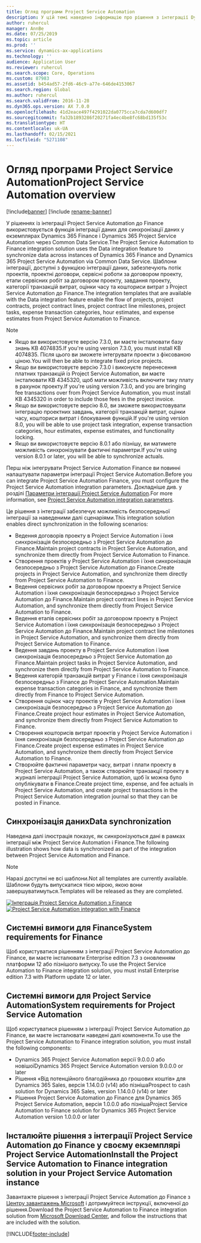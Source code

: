 ```yaml
---
title: Огляд програми Project Service Automation
description: У цій темі наведено інформацію про рішення з інтеграції Dynamics 365 Project Service Automation до Dynamics 365 Finance.
author: ruhercul
manager: AnnBe
ms.date: 07/25/2019
ms.topic: article
ms.prod: ''
ms.service: dynamics-ax-applications
ms.technology: ''
audience: Application User
ms.reviewer: ruhercul
ms.search.scope: Core, Operations
ms.custom: 87983
ms.assetid: b454ad57-2fd6-46c9-a77e-646de4153067
ms.search.region: Global
ms.author: ruhercul
ms.search.validFrom: 2016-11-28
ms.dyn365.ops.version: AX 7.0.0
ms.openlocfilehash: 41d2eace497f4291022da0775cca7cda7d600df7
ms.sourcegitcommit: fa32b1893286f20271fa4ec4be8fc68bd135f53c
ms.translationtype: HT
ms.contentlocale: uk-UA
ms.lasthandoff: 02/15/2021
ms.locfileid: "5271108"
---
```

# <a name="project-service-automation-overview"></a><span data-ttu-id="2f081-103">Огляд програми Project Service Automation</span><span class="sxs-lookup"><span data-stu-id="2f081-103">Project Service Automation overview</span></span>

[!include[banner](../includes/banner.md)]
[!include [rename-banner](~/includes/cc-data-platform-banner.md)]

<span data-ttu-id="2f081-104">У рішеннях із інтеграції Project Service Automation до Finance використовується функція інтеграції даних для синхронізації даних у екземплярах Dynamics 365 Finance і Dynamics 365 Project Service Automation через Common Data Service.</span><span class="sxs-lookup"><span data-stu-id="2f081-104">The Project Service Automation to Finance integration solution uses the Data integration feature to synchronize data across instances of Dynamics 365 Finance and Dynamics 365 Project Service Automation via Common Data Service.</span></span> <span data-ttu-id="2f081-105">Шаблони інтеграції, доступні з функцією інтеграції даних, забезпечують потік проектів, проектні договори, сервісні роботи за договором проекту, етапи сервісних робіт за договором проекту, завдання проекту, категорії транзакцій витрат, оцінки часу та кошториси витрат з Project Service Automation до Finance.</span><span class="sxs-lookup"><span data-stu-id="2f081-105">The integration templates that are available with the Data integration feature enable the flow of projects, project contracts, project contract lines, project contract line milestones, project tasks, expense transaction categories, hour estimates, and expense estimates from Project Service Automation to Finance.</span></span>

> [!NOTE]
> - <span data-ttu-id="2f081-106">Якщо ви використовуєте версію 7.3.0, ви маєте інсталювати базу знань KB 4074835.</span><span class="sxs-lookup"><span data-stu-id="2f081-106">If you're using version 7.3.0, you must install KB 4074835.</span></span> <span data-ttu-id="2f081-107">Після цього ви зможете інтегрувати проекти з фіксованою ціною.</span><span class="sxs-lookup"><span data-stu-id="2f081-107">You will then be able to integrate fixed price projects.</span></span>
> - <span data-ttu-id="2f081-108">Якщо ви використовуєте версію 7.3.0 і виконуєте перенесення платних транзакцій із Project Service Automation, ви маєте інсталювати KB 4345320, щоб мати можливість включити таку плату в рахунок проекту.</span><span class="sxs-lookup"><span data-stu-id="2f081-108">If you're using version 7.3.0, and you are bringing fee transactions over from Project Service Automation, you must install KB 4345320 in order to include those fees in the project invoice.</span></span>
> - <span data-ttu-id="2f081-109">Якщо ви використовуєте версію 8.0, ви зможете використовувати інтеграцію проектних завдань, категорії транзакцій витрат, оцінки часу, кошториси витрат і блокування функцій.</span><span class="sxs-lookup"><span data-stu-id="2f081-109">If you're using version 8.0, you will be able to use project task integration, expense transaction categories, hour estimates, expense estimates, and functionality locking.</span></span>
> - <span data-ttu-id="2f081-110">Якщо ви використовуєте версію 8.0.1 або пізнішу, ви матимете можливість синхронізувати фактичні параметри.</span><span class="sxs-lookup"><span data-stu-id="2f081-110">If you're using version 8.0.1 or later, you will be able to synchronize actuals.</span></span>

<span data-ttu-id="2f081-111">Перш ніж інтегрувати Project Service Automation Finance ви повинні налаштувати параметри інтеграції Project Service Automation.</span><span class="sxs-lookup"><span data-stu-id="2f081-111">Before you can integrate Project Service Automation Finance, you must configure the Project Service Automation integration parameters.</span></span> <span data-ttu-id="2f081-112">Докладніше див. у розділі [Параметри інтеграції Project Service Automation](PSA-parameters.md).</span><span class="sxs-lookup"><span data-stu-id="2f081-112">For more information, see [Project Service Automation integration parameters](PSA-parameters.md).</span></span>

<span data-ttu-id="2f081-113">Це рішення з інтеграції забезпечує можливість безпосередньої інтеграції за наведеними далі сценаріями.</span><span class="sxs-lookup"><span data-stu-id="2f081-113">This integration solution enables direct synchronization in the following scenarios:</span></span>

- <span data-ttu-id="2f081-114">Ведення договорів проекту в Project Service Automation і їхня синхронізація безпосередньо з Project Service Automation до Finance.</span><span class="sxs-lookup"><span data-stu-id="2f081-114">Maintain project contracts in Project Service Automation, and synchronize them directly from Project Service Automation to Finance.</span></span>
- <span data-ttu-id="2f081-115">Створення проектів у Project Service Automation і їхня синхронізація безпосередньо з Project Service Automation до Finance.</span><span class="sxs-lookup"><span data-stu-id="2f081-115">Create projects in Project Service Automation, and synchronize them directly from Project Service Automation to Finance.</span></span>
- <span data-ttu-id="2f081-116">Ведення сервісних робіт за договором проекту в Project Service Automation і їхня синхронізація безпосередньо з Project Service Automation до Finance.</span><span class="sxs-lookup"><span data-stu-id="2f081-116">Maintain project contract lines in Project Service Automation, and synchronize them directly from Project Service Automation to Finance.</span></span>
- <span data-ttu-id="2f081-117">Ведення етапів сервісних робіт за договором проекту в Project Service Automation і їхня синхронізація безпосередньо з Project Service Automation до Finance.</span><span class="sxs-lookup"><span data-stu-id="2f081-117">Maintain project contract line milestones in Project Service Automation, and synchronize them directly from Project Service Automation to Finance.</span></span>
- <span data-ttu-id="2f081-118">Ведення завдань проекту в Project Service Automation і їхня синхронізація безпосередньо з Project Service Automation до Finance.</span><span class="sxs-lookup"><span data-stu-id="2f081-118">Maintain project tasks in Project Service Automation, and synchronize them directly from Project Service Automation to Finance.</span></span>
- <span data-ttu-id="2f081-119">Ведення категорій транзакцій витрат у Finance і їхня синхронізація безпосередньо з Finance до Project Service Automation.</span><span class="sxs-lookup"><span data-stu-id="2f081-119">Maintain expense transaction categories in Finance, and synchronize them directly from Finance to Project Service Automation.</span></span>
- <span data-ttu-id="2f081-120">Створення оцінок часу проектів у Project Service Automation і їхня синхронізація безпосередньо з Project Service Automation до Finance.</span><span class="sxs-lookup"><span data-stu-id="2f081-120">Create project hour estimates in Project Service Automation, and synchronize them directly from Project Service Automation to Finance.</span></span>
- <span data-ttu-id="2f081-121">Створення кошторисів витрат проектів у Project Service Automation і їхня синхронізація безпосередньо з Project Service Automation до Finance.</span><span class="sxs-lookup"><span data-stu-id="2f081-121">Create project expense estimates in Project Service Automation, and synchronize them directly from Project Service Automation to Finance.</span></span>
- <span data-ttu-id="2f081-122">Створюйте фактичні параметри часу, витрат і плати проекту в Project Service Automation, а також створюйте транзакції проекту в журналі інтеграції Project Service Automation, щоб їх можна було опублікувати в Finance.</span><span class="sxs-lookup"><span data-stu-id="2f081-122">Create project time, expense, and fee actuals in Project Service Automation, and create project transactions in the Project Service Automation integration journal so that they can be posted in Finance.</span></span>

## <a name="data-synchronization"></a><span data-ttu-id="2f081-123">Синхронізація даних</span><span class="sxs-lookup"><span data-stu-id="2f081-123">Data synchronization</span></span>

<span data-ttu-id="2f081-124">Наведена далі ілюстрація показує, як синхронізуються дані в рамках інтеграції між Project Service Automation і Finance.</span><span class="sxs-lookup"><span data-stu-id="2f081-124">The following illustration shows how data is synchronized as part of the integration between Project Service Automation and Finance.</span></span>

> [!NOTE]
> <span data-ttu-id="2f081-125">Наразі доступні не всі шаблони.</span><span class="sxs-lookup"><span data-stu-id="2f081-125">Not all templates are currently available.</span></span> <span data-ttu-id="2f081-126">Шаблони будуть випускатися тією мірою, якою вони завершуватимуться.</span><span class="sxs-lookup"><span data-stu-id="2f081-126">Templates will be released as they are completed.</span></span>

<span data-ttu-id="2f081-127">[![Інтеграція Project Service Automation з Finance](./media/PSA-integration.png)](./media/PSA-integration.png)</span><span class="sxs-lookup"><span data-stu-id="2f081-127">[![Project Service Automation integration with Finance](./media/PSA-integration.png)](./media/PSA-integration.png)</span></span>

## <a name="system-requirements-for-finance"></a><span data-ttu-id="2f081-128">Системні вимоги для Finance</span><span class="sxs-lookup"><span data-stu-id="2f081-128">System requirements for Finance</span></span>

<span data-ttu-id="2f081-129">Щоб користуватися рішенням з інтеграції Project Service Automation до Finance, ви маєте інсталювати Enterprise edition 7.3 з оновленням платформи 12 або пізнішого випуску.</span><span class="sxs-lookup"><span data-stu-id="2f081-129">To use the Project Service Automation to Finance integration solution, you must install Enterprise edition 7.3 with Platform update 12 or later.</span></span>

## <a name="system-requirements-for-project-service-automation"></a><span data-ttu-id="2f081-130">Системні вимоги для Project Service Automation</span><span class="sxs-lookup"><span data-stu-id="2f081-130">System requirements for Project Service Automation</span></span>

<span data-ttu-id="2f081-131">Щоб користуватися рішенням з інтеграції Project Service Automation до Finance, ви маєте інсталювати наведені далі компоненти.</span><span class="sxs-lookup"><span data-stu-id="2f081-131">To use the Project Service Automation to Finance integration solution, you must install the following components:</span></span>

- <span data-ttu-id="2f081-132">Dynamics 365 Project Service Automation версії 9.0.0.0 або новішої</span><span class="sxs-lookup"><span data-stu-id="2f081-132">Dynamics 365 Project Service Automation version 9.0.0.0 or later</span></span>
- <span data-ttu-id="2f081-133">Рішення «Від потенційного благодійника до грошових коштів» для Dynamics 365 Sales, версія 1.14.0.0 (v14) або пізніша</span><span class="sxs-lookup"><span data-stu-id="2f081-133">Prospect to cash solution for Dynamics 365 Sales, version 1.14.0.0 (v14) or later</span></span>
- <span data-ttu-id="2f081-134">Рішення Project Service Automation до Finance для Dynamics 365 Project Service Automation, версія 1.0.0.0 або пізніша</span><span class="sxs-lookup"><span data-stu-id="2f081-134">Project Service Automation to Finance solution for Dynamics 365 Project Service Automation version 1.0.0.0 or later</span></span>

## <a name="install-the-project-service-automation-to-finance-integration-solution-in-your-project-service-automation-instance"></a><span data-ttu-id="2f081-135">Інсталюйте рішення з інтеграції Project Service Automation до Finance у своєму екземплярі Project Service Automation</span><span class="sxs-lookup"><span data-stu-id="2f081-135">Install the Project Service Automation to Finance integration solution in your Project Service Automation instance</span></span>

<span data-ttu-id="2f081-136">Завантажте рішення з інтеграції Project Service Automation до Finance з [Центру завантажень Microsoft](https://www.microsoft.com/download/details.aspx?id=57016) і дотримуйтеся інструкції, включеної до рішення.</span><span class="sxs-lookup"><span data-stu-id="2f081-136">Download the Project Service Automation to Finance integration solution from [Microsoft Download Center](https://www.microsoft.com/download/details.aspx?id=57016), and follow the instructions that are included with the solution.</span></span>


[!INCLUDE[footer-include](../includes/footer-banner.md)]